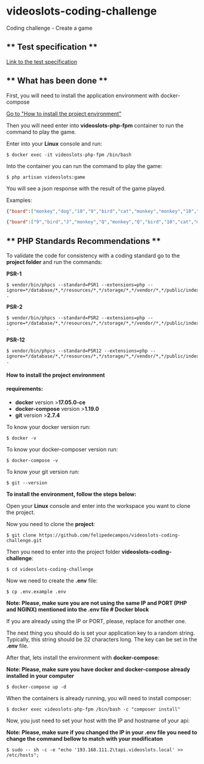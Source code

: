 # videoslots-coding-challenge
Coding challenge - Create a game

## ** Test specification ** 
[Link to the test specification](https://github.com/felipedecampos/videoslots-coding-challenge/tree/master/docs/backend-developer-assessment.pdf)

## ** What has been done **

First, you will need to install the application environment with docker-compose

[Go to "How to install the project environment"](https://github.com/felipedecampos/videoslots-coding-challenge#how-to-install-the-project-environment)

Then you will need enter into **videoslots-php-fpm** container to run the command to play the game.

Enter into your **Linux** console and run:

```shell
$ docker exec -it videoslots-php-fpm /bin/bash
```

Into the container you can run the command to play the game:

```shell
$ php artisan videoslots:game
```

You will see a json response with the result of the game played.

Examples: 

```json
{"board":["monkey","dog","10","9","bird","cat","monkey","monkey","10","bird","9","Q","monkey","bird","Q"],"paylines":[{"0 4 8 10 12":3}],"bet_amount":100,"total_win":20}
```

```json
{"board":["9","bird","J","monkey","Q","monkey","Q","bird","10","cat","monkey","Q","K","Q","Q"],"paylines":[],"bet_amount":100,"total_win":0}
```
## ** PHP Standards Recommendations **

To validate the code for consistency with a coding standard go to the **project folder** and run the commands:

**PSR-1**
```shell
$ vendor/bin/phpcs --standard=PSR1 --extensions=php --ignore=*/database/*,*/resources/*,*/storage/*,*/vendor/*,*/public/index.php,*/tests/bootstrap.php,*/bootstrap/cache/* .
```

**PSR-2**

```shell
$ vendor/bin/phpcs --standard=PSR2 --extensions=php --ignore=*/database/*,*/resources/*,*/storage/*,*/vendor/*,*/public/index.php,*/tests/bootstrap.php,*/bootstrap/cache/* .
```

**PSR-12**

```shell
$ vendor/bin/phpcs --standard=PSR12 --extensions=php --ignore=*/database/*,*/resources/*,*/storage/*,*/vendor/*,*/public/index.php,*/tests/bootstrap.php,*/bootstrap/cache/* .
```

#### How to install the project environment

#### requirements:

- **docker** version >**17.05.0-ce**
- **docker-compose** version >**1.19.0**
- **git** version >**2.7.4**

To know your docker version run:

```shell
$ docker -v
```

To know your docker-composer version run:

```shell
$ docker-compose -v
```

To know your git version run:

```shell
$ git --version
```

**To install the environment, follow the steps below:**

Open your **Linux** console and enter into the workspace you want to clone the project.

Now you need to clone the **project**:

```shell
$ git clone https://github.com/felipedecampos/videoslots-coding-challenge.git
```

Then you need to enter into the project folder **videoslots-coding-challenge**:

```shell
$ cd videoslots-coding-challenge
```

Now we need to create the **.env** file:

```shell
$ cp .env.example .env
```

**Note: Please, make sure you are not using the same IP and PORT (PHP and NGINX) mentioned into the .env file # Docker block**

If you are already using the IP or PORT, please, replace for another one.

The next thing you should do is set your application key to a random string. Typically, this string should be 32 characters long. The key can be set in the **.env** file.

After that, lets install the environment with **docker-compose**:

**Note: Please, make sure you have docker and docker-compose already installed in your computer**

```shell
$ docker-compose up -d
```

When the containers is already running, you will need to install composer:

```shell
$ docker exec videoslots-php-fpm /bin/bash -c "composer install"
```

Now, you just need to set your host with the IP and hostname of your api:

**Note: Please, make sure if you changed the IP in your .env file you need to change the command bellow to match with your modificaton**

```shell
$ sudo -- sh -c -e "echo '193.168.111.2\tapi.videoslots.local' >> /etc/hosts";
```
